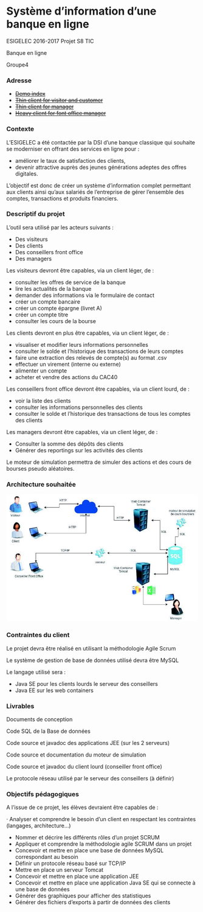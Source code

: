 # Système d’information d’une banque en ligne #

ESIGELEC 2016-2017 Projet S8 TIC

Banque en ligne

Groupe4

### Adresse ###
* ~~<a href="https://www.catprogrammer.com/OnlineBanking">Demo index</a>~~
* ~~<a href="https://onlinebanking.catprogrammer.com/">Thin client for visitor and customer</a>~~
* ~~<a href="https://onlinebanking.catprogrammer.com/Manager">Thin client for manager</a>~~
* ~~<a href="https://catprogrammer.com/OnlineBanking/BankRadingAdvisorSystem.jar">Heavy client for font office manager</a>~~

### Contexte ###

L’ESIGELEC a été contactée par la DSI d’une banque classique qui souhaite se moderniser en offrant des services en ligne pour :

* améliorer le taux de satisfaction des clients,
* devenir attractive auprès des jeunes générations adeptes des offres digitales.

L’objectif est donc de créer un système d’information complet permettant aux clients ainsi qu’aux salariés de l’entreprise de gérer l’ensemble des comptes, transactions et produits financiers.

### Descriptif du projet ###

L’outil sera utilisé par les acteurs suivants :

* Des visiteurs
* Des clients
* Des conseillers front office
* Des managers

Les visiteurs devront être capables, via un client léger, de :

* consulter les offres de service de la banque
* lire les actualités de la banque
* demander des informations via le formulaire de contact
* créer un compte bancaire
* créer un compte épargne (livret A)
* créer un compte titre
* consulter les cours de la bourse

Les clients devront en plus être capables, via un client léger, de :

* visualiser et modifier leurs informations personnelles
* consulter le solde et l’historique des transactions de leurs comptes
* faire une extraction des relevés de compte(s) au format .csv
* effectuer un virement (interne ou externe)
* alimenter un compte
* acheter et vendre des actions du CAC40

Les conseillers front office devront être capables, via un client lourd, de :

* voir la liste des clients
* consulter les informations personnelles des clients
* consulter le solde et l’historique des transactions de tous les comptes des clients

Les managers devront être capables, via un client léger, de :

* Consulter la somme des dépôts des clients
* Générer des reportings sur les activités des clients

Le moteur de simulation permettra de simuler des actions et des cours de bourses pseudo aléatoires.

### Architecture souhaitée ###

![Architecture](/Conception/architecture.jpg)

### Contraintes du client ###

Le projet devra être réalisé en utilisant la méthodologie Agile Scrum

Le système de gestion de base de données utilisé devra être MySQL

Le langage utilisé sera :

* Java SE pour les clients lourds le serveur des conseillers
* Java EE sur les web containers

### Livrables ###

Documents de conception

Code SQL de la Base de données

Code source et javadoc des applications JEE (sur les 2 serveurs)

Code source et documentation du moteur de simulation

Code source et javadoc du client lourd (conseiller front office)

Le protocole réseau utilisé par le serveur des conseillers (à définir)

### Objectifs pédagogiques ###
A l’issue de ce projet, les élèves devraient être capables de :

· Analyser et comprendre le besoin d’un client en respectant les contraintes (langages,
architecture…)

* Nommer et décrire les différents rôles d’un projet SCRUM
* Appliquer et comprendre la méthodologie agile SCRUM dans un projet
* Concevoir et mettre en place une base de données MySQL correspondant au besoin
* Définir un protocole réseau basé sur TCP/IP
* Mettre en place un serveur Tomcat
* Concevoir et mettre en place une application JEE
* Concevoir et mettre en place une application Java SE qui se connecte à une base de données
* Générer des graphiques pour afficher des statistiques
* Générer des fichiers d’exports à partir de données des clients
